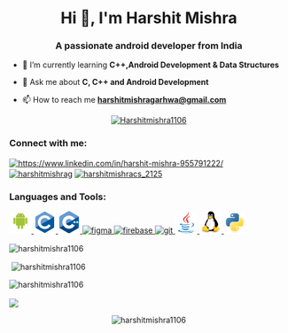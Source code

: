 <h1 align="center">Hi 👋, I'm Harshit Mishra</h1>
<h3 align="center">A passionate android developer from India</h3>

- 🌱 I’m currently learning **C++,Android Development & Data Structures**

- 💬 Ask me about **C, C++ and Android Development**

- 📫 How to reach me **harshitmishragarhwa@gmail.com**

<p align="center"><a href="https://github.com/ryo-ma/github-profile-trophy"><img src="https://github-profile-trophy.vercel.app/?username=Harshitmishra1106&theme=dracula&column=4&margin-w=15&margin-h=15" alt="Harshitmishra1106" /></a></p>


<h3 align="left">Connect with me:</h3>
<p align="left">
<a href="https://linkedin.com/in/https://www.linkedin.com/in/harshit-mishra-955791222/" target="blank"><img align="center" src="https://raw.githubusercontent.com/rahuldkjain/github-profile-readme-generator/master/src/images/icons/Social/linked-in-alt.svg" alt="https://www.linkedin.com/in/harshit-mishra-955791222/" height="30" width="40" /></a>
<a href="https://www.codechef.com/users/harshitmishrag" target="blank"><img align="center" src="https://cdn.jsdelivr.net/npm/simple-icons@3.1.0/icons/codechef.svg" alt="harshitmishrag" height="30" width="40" /></a>
<a href="https://www.leetcode.com/harshitmishracs_2125" target="blank"><img align="center" src="https://raw.githubusercontent.com/rahuldkjain/github-profile-readme-generator/master/src/images/icons/Social/leet-code.svg" alt="harshitmishracs_2125" height="30" width="40" /></a>
</p>

<h3 align="left">Languages and Tools:</h3>
<p align="left"> <a href="https://developer.android.com" target="_blank" rel="noreferrer"> <img src="https://raw.githubusercontent.com/devicons/devicon/master/icons/android/android-original-wordmark.svg" alt="android" width="40" height="40"/> </a> <a href="https://www.cprogramming.com/" target="_blank" rel="noreferrer"> <img src="https://raw.githubusercontent.com/devicons/devicon/master/icons/c/c-original.svg" alt="c" width="40" height="40"/> </a> <a href="https://www.w3schools.com/cpp/" target="_blank" rel="noreferrer"> <img src="https://raw.githubusercontent.com/devicons/devicon/master/icons/cplusplus/cplusplus-original.svg" alt="cplusplus" width="40" height="40"/> </a> <a href="https://www.figma.com/" target="_blank" rel="noreferrer"> <img src="https://www.vectorlogo.zone/logos/figma/figma-icon.svg" alt="figma" width="40" height="40"/> </a> <a href="https://firebase.google.com/" target="_blank" rel="noreferrer"> <img src="https://www.vectorlogo.zone/logos/firebase/firebase-icon.svg" alt="firebase" width="40" height="40"/> </a> <a href="https://git-scm.com/" target="_blank" rel="noreferrer"> <img src="https://www.vectorlogo.zone/logos/git-scm/git-scm-icon.svg" alt="git" width="40" height="40"/> </a> <a href="https://www.java.com" target="_blank" rel="noreferrer"> <img src="https://raw.githubusercontent.com/devicons/devicon/master/icons/java/java-original.svg" alt="java" width="40" height="40"/> </a> <a href="https://www.linux.org/" target="_blank" rel="noreferrer"> <img src="https://raw.githubusercontent.com/devicons/devicon/master/icons/linux/linux-original.svg" alt="linux" width="40" height="40"/> </a> <a href="https://www.python.org" target="_blank" rel="noreferrer"> <img src="https://raw.githubusercontent.com/devicons/devicon/master/icons/python/python-original.svg" alt="python" width="40" height="40"/> </a> </p>

<p><img align="center" src="https://github-readme-stats.vercel.app/api/top-langs?username=harshitmishra1106&show_icons=true&locale=en&layout=compact" alt="harshitmishra1106" /></p>


<p>&nbsp;<img align="center" src="https://github-readme-stats.vercel.app/api?username=harshitmishra1106&show_icons=true&locale=en" alt="harshitmishra1106" /></p>

<p><img align="center" src="https://github-readme-streak-stats.herokuapp.com/?user=harshitmishra1106&" alt="harshitmishra1106" /></p>
<p><img align= "center" src="https://github-readme-activity-graph.cyclic.app/graph?username=Harshitmishra1106&bg_color=ffcfe9&color=9e4c98&line=9e4c98&point=403d3d&area=true&hide_border=true)](https://github.com/ashutosh00710/github-readme-activity-graph"/></p>
<p align="center"> <img src="https://profile-counter.glitch.me/Harshitmishra1106/count.svg" alt="harshitmishra1106" /> </p>
